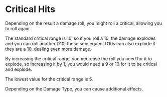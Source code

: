 # Critical Hits

Depending on the result a damage roll, you might roll a critical, allowing you to roll again.

The standard critical range is 10, so if you roll a 10, the damage explodes and you can roll another D10; these subsequent D10s can also explode if they are a 10, dealing even more damage.

By increasing the critical range, you decrease the roll you need for it to explode, so increasing it by 1, you would need a 9 or 10 for it to be critical and explode.

The lowest value for the critical range is 5.

Depending on the Damage Type, you can cause additional effects.